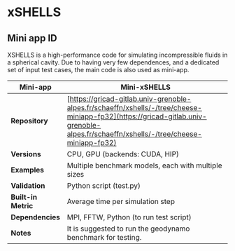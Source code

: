 # xSHELLS 

## Mini app ID

XSHELLS is a high-performance code for simulating incompressible fluids in a
spherical cavity. Due to having very few dependences, and a dedicated set of input
test cases, the main code is also used as mini-app.

| **Mini-app**        | Mini-xSHELLS |
|---------------------|--------------|
| **Repository**       | [https://gricad-gitlab.univ-grenoble-alpes.fr/schaeffn/xshells/-/tree/cheese-miniapp-fp32](https://gricad-gitlab.univ-grenoble-alpes.fr/schaeffn/xshells/-/tree/cheese-miniapp-fp32) |
| **Versions**         | CPU, GPU (backends: CUDA, HIP) |
| **Examples**         | Multiple benchmark models, each with multiple sizes |
| **Validation**       | Python script (test.py) |
| **Built-in Metric**  | Average time per simulation step |
| **Dependencies**     | MPI, FFTW, Python (to run test script) |
| **Notes**            | It is suggested to run the geodynamo benchmark for testing. |

